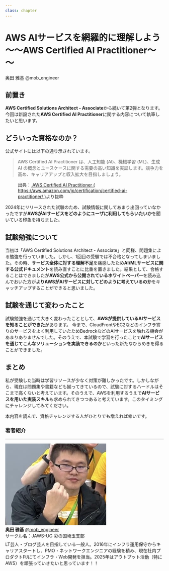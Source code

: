 ```yaml
---
class: chapter
---
```


# AWS AIサービスを網羅的に理解しよう　～～AWS Certified AI Practitioner～～

<div class="flush-right">
奥田 雅基 @mob_engineer
</div>

## 前置き

**AWS Certified Solutions Architect - Associate**から続いて第2弾となります。
今回は新設された**AWS Certified AI Practitioner**に関する内容について執筆したいと思います。

## どういった資格なのか？

公式サイトには以下の通り示されています。

>AWS Certified AI Practitioner は、人工知能 (AI)、機械学習 (ML)、生成 AI の概念とユースケースに関する需要の高い知識を実証します。競争力を高め、キャリアアップと収入拡大を目指しましょう。

<figure><figcaption>出典：<a href="https://aws.amazon.com/jp/certification/certified-ai-practitioner/"> AWS Certified AI Practitioner ( https://aws.amazon.com/jp/certification/certified-ai-practitioner/ )</a>より抜粋</figcaption></figure>

2024年にリリースされた試験のため、試験情報に関してあまり出回っていなかったですが**AWSがAIサービスをどのようにユーザに利用してもらいたいか**を聞いている印象を持ちました。

## 試験勉強について

当初は「AWS Certified Solutions Architect - Associate」と同様、問題集による勉強を行っていました。しかし、1回目の受験では不合格となってしまいました。その時、**サービス全体に対する理解不足**を痛感したため**AI/MLサービスに関する公式ドキュメント**を読み直すことに比重を置きました。結果として、合格することはできましたが**AWS公式から公開されているホワイトペーパー**を読み込んでおいた方が**よりAWSがAIサービスに対してどのように考えているのか**をキャッチアップすることができると思いました。

## 試験を通じて変わったこと

試験勉強を通じて大きく変わったこととして、**AWSが提供しているAIサービスを知ることができた**があります。
今まで、CloudFrontやEC2などのインフラ寄りのサービスをよく利用していたためBedrockなどのAIサービスを触れる機会があまりありませんでした。そのうえで、本試験で学習を行ったことで**AIサービスを通じてこんなソリューションを実装できるのか**といった新たなひらめきを得ることができました。

## まとめ

私が受験した当時は学習リソースが少なく対策が難しかったです。しかしながら、現在は問題集や書籍なども揃ってきているので、試験に対するハードルはそこまで高くないと考えています。そのうえで、AWSを利用するうえで**AIサービスを用いた実装スキル**も求められてきつつあると考えています。このタイミングにチャレンジしてみてください。

本内容を読んで、資格チャレンジする人がひとりでも増えれば幸いです。

### 著者紹介

---

<div class="author-profile">
    <img src="images/mobengineer.png">
    <div>
        <div>
            <b>奥田 雅基</b>
            <a href="https://x.com/mob_engineer">@mob_engineer</a>
        </div>
        <div>
            サークル名：JAWS-UG 彩の国埼玉支部
        </div>
    </div>
</div>
<p style="margin-top: 0.5em; margin-bottom: 2em;">
LT芸人・ブログ芸人を目指している一般人。2016年にインフラ運用保守からキャリアスタートし、PMO・ネットワークエンジニアの経験を積み、現在社内プロダクトPJにてインフラ・Web開発を担当。2025年はアウトプット活動（特にAWS）を頑張っていきたいと思っています！！
</p>